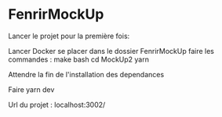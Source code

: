 # FenrirMockUp
Lancer le projet pour la première fois:

Lancer Docker
se placer dans le dossier FenrirMockUp
faire les commandes :
make bash
cd MockUp2
yarn

Attendre la fin de l'installation des dependances

Faire yarn dev

Url du projet :
localhost:3002/
